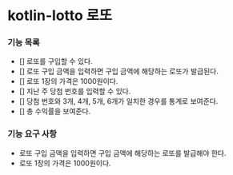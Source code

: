 # kotlin-lotto 로또

### 기능 목록

- [] 로또를 구입할 수 있다.
- [] 로또 구입 금액을 입력하면 구입 금액에 해당하는 로또가 발급된다.
- [] 로또 1장의 가격은 1000원이다.
- [] 지난 주 당첨 번호를 입력할 수 있다.
- [] 당첨 번호와 3개, 4개, 5개, 6개가 일치한 경우를 통계로 보여준다.
- [] 총 수익률을 보여준다.

### 기능 요구 사항

- 로또 구입 금액을 입력하면 구입 금액에 해당하는 로또를 발급해야 한다.
- 로또 1장의 가격은 1000원이다.